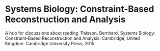 # Systems Biology: Constraint-Based Reconstruction and Analysis

A hub for discussions about reading 'Palsson, Bernhard. Systems Biology: Constraint-Based Reconstruction and Analysis. Cambridge, United Kingdom: Cambridge University Press, 2015'.
